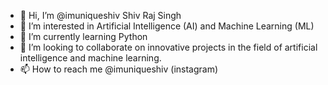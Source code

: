 - 👋 Hi, I’m @imuniqueshiv Shiv Raj Singh
- 👀 I’m interested in Artificial Intelligence (AI) and Machine Learning (ML)
- 🌱 I’m currently learning Python
- 💞️ I’m looking to collaborate on innovative projects in the field of artificial intelligence and machine learning.
- 📫 How to reach me @imuniqueshiv (instagram)

<!---
imuniqueshiv/Shiv Raj Singh is a ✨ special ✨ repository because its `README.md` (this file) appears on your GitHub profile.
You can click the Preview link to take a look at your changes.
--->
